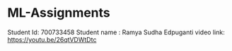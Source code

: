 # ML-Assignments
Student Id: 700733458
Student name : Ramya Sudha Edpuganti
video link:  https://youtu.be/26qtVDWtDtc
